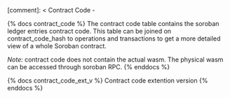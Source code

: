 [comment]: < Contract Code -

{% docs contract_code %}
The contract code table contains the soroban ledger entries contract code. This table can be joined on contract_code_hash to operations and transactions to get a more detailed view of a whole Soroban contract.

*Note:* contract code does not contain the actual wasm. The physical wasm can be accessed through soroban RPC.
{% enddocs %}

{% docs contract_code_ext_v %}
Contract code extention version
{% enddocs %}
